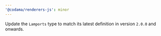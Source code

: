 ```yaml
---
'@codama/renderers-js': minor
---
```


Update the `Lamports` type to match its latest definition in version `2.0.0` and onwards.
